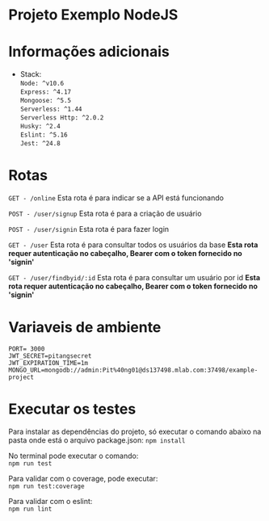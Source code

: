 Projeto Exemplo NodeJS
====================
# Informações adicionais

- Stack:<br>
 ```Node: ^v10.6```<br>
 ```Express: ^4.17 ```<br>
 ```Mongoose: ^5.5```<br>
 ```Serverless: ^1.44```<br>
 ```Serverless Http: ^2.0.2```<br>
 ```Husky: ^2.4```<br>
 ```Eslint: ^5.16```<br>
 ```Jest: ^24.8```<br>

# Rotas
```GET - /online```
Esta rota é para indicar se a API está funcionando

```POST - /user/signup```
Esta rota é para a criação de usuário

```POST - /user/signin```
Esta rota é para fazer login

```GET - /user```
Esta rota é para consultar todos os usuários da base
<strong>Esta rota requer autenticação no cabeçalho, Bearer com o token fornecido no 'signin'</strong>

```GET - /user/findbyid/:id```
Esta rota é para consultar um usuário por id
<strong>Esta rota requer autenticação no cabeçalho, Bearer com o token fornecido no 'signin'</strong>


# Variaveis de ambiente
```PORT= 3000```<br>
```JWT_SECRET=pitangsecret```<br>
```JWT_EXPIRATION_TIME=1m```<br>
```MONGO_URL=mongodb://admin:Pit%40ng01@ds137498.mlab.com:37498/example-project```<br>


# Executar os testes
Para instalar as dependências do projeto, só executar o comando abaixo na pasta onde está o arquivo package.json: 
```npm install```

No terminal pode executar o comando: <br/>
```npm run test```

Para validar com o coverage, pode executar: <br/>
```npm run test:coverage```

Para validar com o eslint: <br/>
```npm run lint```
